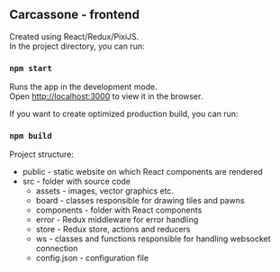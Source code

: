 ## Carcassone - frontend  
  
Created using React/Redux/PixiJS.  
In the project directory, you can run:

### `npm start`

Runs the app in the development mode.  
Open  [http://localhost:3000](http://localhost:3000/)  to view it in the browser.

If you want to create optimized production build, you can run: 

### `npm build`

Project structure:

 - public - static website on which React components are rendered
 - src - folder with source code
	 - assets - images, vector graphics etc.
	 - board - classes responsible for drawing tiles and pawns
	 - components - folder with React components 
	 - error - Redux middleware for error handling
	 - store - Redux store, actions and reducers
	 - ws - classes and functions responsible for handling websocket connection
	 - config.json - configuration file
